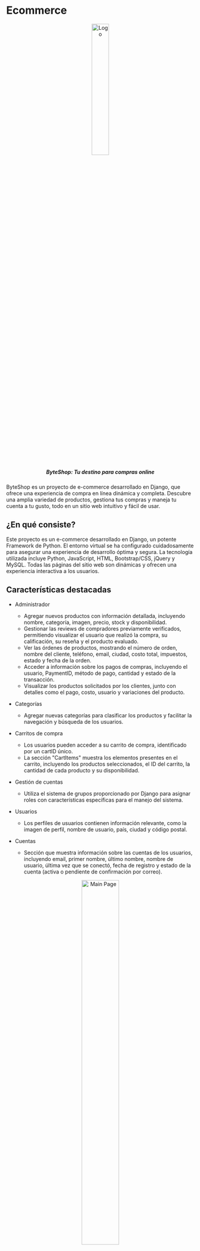 # Ecommerce  
<p align="center">
  <img src="https://github.com/Nivaniz/ecommerce/blob/main/img-git/Logo.png" alt="Logo" style="width: 30%; max-width: 200px;">
</p>
<h5 align="center">ByteShop: Tu destino para compras online</h5>

ByteShop es un proyecto de e-commerce desarrollado en Django, que ofrece una experiencia de compra en línea dinámica y completa. Descubre una amplia variedad de productos, gestiona tus compras y maneja tu cuenta a tu gusto, todo en un sitio web intuitivo y fácil de usar.

## ¿En qué consiste?

Este proyecto es un e-commerce desarrollado en Django, un potente Framework de Python. El entorno virtual se ha configurado cuidadosamente para asegurar una experiencia de desarrollo óptima y segura. La tecnología utilizada incluye Python, JavaScript, HTML, Bootstrap/CSS, jQuery y MySQL. Todas las páginas del sitio web son dinámicas y ofrecen una experiencia interactiva a los usuarios.

## Características destacadas

- Administrador
  * Agregar nuevos productos con información detallada, incluyendo nombre, categoría, imagen, precio, stock y disponibilidad.
  * Gestionar las reviews de compradores previamente verificados, permitiendo visualizar el usuario que realizó la compra, su calificación, su reseña y el producto     evaluado.
  * Ver las órdenes de productos, mostrando el número de orden, nombre del cliente, teléfono, email, ciudad, costo total, impuestos, estado y fecha de la orden.
  * Acceder a información sobre los pagos de compras, incluyendo el usuario, PaymentID, método de pago, cantidad y estado de la transacción.
  * Visualizar los productos solicitados por los clientes, junto con detalles como el pago, costo, usuario y variaciones del producto.

- Categorías
  * Agregar nuevas categorías para clasificar los productos y facilitar la navegación y búsqueda de los usuarios.

- Carritos de compra
  * Los usuarios pueden acceder a su carrito de compra, identificado por un cartID único.
  * La sección "CartItems" muestra los elementos presentes en el carrito, incluyendo los productos seleccionados, el ID del carrito, la cantidad de cada producto y 
    su disponibilidad.

- Gestión de cuentas
  * Utiliza el sistema de grupos proporcionado por Django para asignar roles con características específicas para el manejo del sistema.

- Usuarios
  * Los perfiles de usuarios contienen información relevante, como la imagen de perfil, nombre de usuario, país, ciudad y código postal.

- Cuentas
  * Sección que muestra información sobre las cuentas de los usuarios, incluyendo email, primer nombre, último nombre, nombre de usuario, última vez que se      conectó, fecha de registro y estado de la cuenta (activa o pendiente de confirmación por correo).
 
<p align="center">
  <img src="https://github.com/Nivaniz/ecommerce/blob/main/img-git/Main_Page.png" alt="Main Page" style="width: 50%; max-width: 200px;">
</p>

## Ejecución 

Es necesario tener instalado los requerimientos necesarios para ejecutarlo posteriormente con `python manage.py runserver` desde la terminal en el directorio de la carpeta clonada. Una vez realizado es necesario abrir localhost:8000 para visualizar el sistema.

### Instalación

Para poder utilizar el proyecto o modificarlo puedes:

1.- **Clonar el repositorio en tu máquina local:**
`git clone https://github.com/Nivaniz/ecommerce.git`
*(Hay que tener todos los requerimientos previamente instalados)*

2.- **Crea un entorno virtual e instala las dependencias necesarias.**

3.- **Configura la base de datos y realiza las migraciones.**

4.- **Ejecuta el servidor de desarrollo de Django.**

5.- **Navegar en el directorio del proyecto:**
`cd ecommerce`

6.- **Instalar las dependencias necesarias:**
`pip install -r requirements.txt`

~~~
git clone https://github.com/tu-usuario/ecomerce.git
cd ecommerce
python -m venv venv
source venv/bin/activate  # Windows: venv\Scripts\activate
pip install -r requirements.txt
python manage.py makemigrations
python manage.py migrate
python manage.py runserver
~~~

## Uso y cómo acceder al administrador

Para acceder al área de administración, sigue los siguientes pasos:

El sistema mediante el cual se maneja con localhost:8000/securelogin, para poder acceder a la ventana de administrador necesitas crear una cuenta desde la CMD o BASH utilizando `winpty python manage.py createsuperuser` para crear super usuario.

<p align="center">
  <img src="https://github.com/Nivaniz/ecommerce/blob/main/img-git/Django-Main.png" alt="Main Django" style="width: 50%; max-width: 200px;">
</p>

### Ventanas del E-commerce

La mayoría de las ventanas se pueden acceder sin tener una cuenta, pero para comprar y ver pedidos es necesario crear una.
  
- Registro e Inicio de Sesión:
El sistema ofrece a los usuarios la posibilidad de registrarse y crear una cuenta utilizando su correo electrónico de Gmail. La cuenta se verifica mediante un proceso de codificación en Base64 para mayor seguridad. Además, los usuarios registrados pueden iniciar sesión fácilmente para acceder a todas las funcionalidades del sitio.

<p align="center">
   <img src="https://github.com/Nivaniz/ecommerce/blob/main/img-git/Inicio_Sesión.png" alt="Inicio de Sesión" style="width: 40%;">
    <img src="https://github.com/Nivaniz/ecommerce/blob/main/img-git/Registrarme.png" alt="Registrarme" style="width: 40%;">
 <img src="https://github.com/Nivaniz/ecommerce/blob/main/img-git/Correo.png" alt="Activar Cuenta" style="width: 40%;">
</p>

- Sección de Olvidé mi Contraseña:
En caso de que los usuarios olviden su contraseña, el e-commerce cuenta con una sección dedicada para restablecerla de forma segura. Los usuarios recibirán un correo electrónico con instrucciones para recuperar su contraseña y volver a acceder a su cuenta.

<p align="center">
   <img src="https://github.com/Nivaniz/ecommerce/blob/main/img-git/Olvide_Contraseña.png" alt="Olvidé Contraseña" style="width: 40%;">
   <img src="https://github.com/Nivaniz/ecommerce/blob/main/img-git/Recuperar.png" alt="Recuperar Cuenta" style="width: 40%;">
</p>

- Sección de Categorías:
La navegación y búsqueda de productos se simplifica gracias a la sección de categorías. Los usuarios pueden explorar y filtrar productos por categorías específicas, lo que facilita la búsqueda de artículos de su interés.

<p align="center">
  <img src="https://github.com/Nivaniz/ecommerce/blob/main/img-git/Tienda_Main.png" alt="Tienda" style="width: 50%; max-width: 200px;">
</p>

- Apartado de Búsqueda de Productos:
Para una experiencia de compra más ágil, el e-commerce proporciona un apartado de búsqueda de productos. Los usuarios pueden ingresar palabras clave y encontrar rápidamente los productos que desean comprar.

- Apartado de Mi Cuenta:
Los usuarios tienen acceso a su área personal a través del apartado "Mi Cuenta". Aquí, pueden ver el historial de sus pedidos, revisar sus ordenes de compra anteriores, cambiar su contraseña para garantizar la seguridad y editar su perfil para mantener su información actualizada.

<p align="center">
   <img src="https://github.com/Nivaniz/ecommerce/blob/main/img-git/Mi_Panel.png" alt="Mi panel" style="width: 40%;">
   <img src="https://github.com/Nivaniz/ecommerce/blob/main/img-git/Orden_De_Compra.png" alt="Mis pedidos" style="width: 40%;">
</p>

<p align="center">
   <img src="https://github.com/Nivaniz/ecommerce/blob/main/img-git/Editar_Perfil.png" alt="Editar Cuenta" style="width: 40%;">
   <img src="https://github.com/Nivaniz/ecommerce/blob/main/img-git/Cambiar_Contraseña.png" alt="Editar constraseña" style="width: 40%;">
</p>

- Carrito:
El carrito de compra es una funcionalidad esencial en el e-commerce. Los usuarios pueden agregar productos seleccionados a su carrito, ver el resumen de sus compras y ajustar las cantidades antes de proceder al pago.

<p align="center">
   <img src="https://github.com/Nivaniz/ecommerce/blob/main/img-git/Carrito.png" alt="Carrito" style="width: 40%;">
</p>

- Dirección de Envío:
Antes de finalizar la compra, los usuarios pueden proporcionar y verificar su dirección de envío para garantizar que los productos sean entregados correctamente.

<p align="center">
   <img src="https://github.com/Nivaniz/ecommerce/blob/main/img-git/Dirección_Envio.png" alt="Dirección de Envio" style="width: 40%;">
</p>

- Pagar:
El proceso de pago se lleva a cabo en una ventana dedicada, donde los usuarios pueden seleccionar el método de pago preferido y completar la transacción de forma segura.

<p align="center">
   <img src="https://github.com/Nivaniz/ecommerce/blob/main/img-git/Pagar.png" alt="Pago" style="width: 40%;">
</p>

- Ventana de Venta Exitosa
Una vez completada la transacción, los usuarios recibirán una ventana de venta exitosa que confirmará su compra y proporcionará detalles importantes, como el número de orden y la fecha estimada de entrega.

<p align="center">
   <img src="https://github.com/Nivaniz/ecommerce/blob/main/img-git/Completed.png" alt="Compra exitosa" style="width: 40%;">
   <img src="https://github.com/Nivaniz/ecommerce/blob/main/img-git/Cuenta_Pagado.png" alt="Cuenta Pagado" style="width: 40%;">
</p>

<p align="center">
   <img src="https://github.com/Nivaniz/ecommerce/blob/main/img-git/Cuenta_Recibido.png" alt="Cuenta Recibido" style="width: 40%;">
   <img src="https://github.com/Nivaniz/ecommerce/blob/main/img-git/Compra_Correo.png" alt="Correo de Compra" style="width: 40%;">
</p>

## Notas

Por cuestiones de seguridad la funcionalidad de SECRET_KEY, y contraseñas especificas de correo como EMAIL_HOST_USER / PASSWORD están privadas en un archivo local .env. Es necesario que si quieres utilizarlo insertes tus credenciales necesarias para el correcto funcionamiento de la página accediendo a settings con contraseñas de acceso de los servicios de google gmail.

Para ver y realizar los págos por Paypal o tarjetas de crédito/débito (VISA) es necesario utilizar un Sandbox desde Paypal y tener una cuenta como desarrollador.

## Autoría

¡Tus contribuciones son bienvenidas! Si encuentras errores o mejoras para el proyecto, no dudes en enviar tus pull requests. Si tienes alguna pregunta o comentario, puedes encontrarme y visitar mi sitio web https://codingwithnirvana.pythonanywhere.com.

Espero que esta versión del README sea útil.
Creado por **Nirvana Belen González López** 
